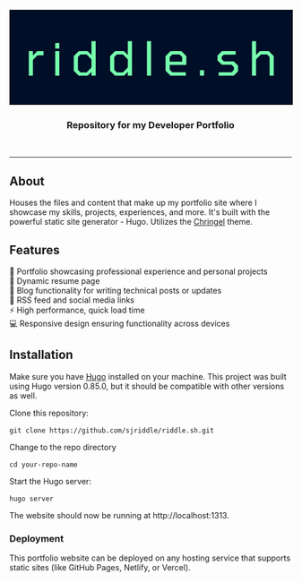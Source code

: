 <br />
<div align="center">
  <a href="https://riddle.sh">
    <img src="images/banner.png" alt="Logo" border="1px">
  </a>

  <h3 align="center">
  Repository for my Developer Portfolio
  </h3>
  <br />
</div>

***

## About
Houses the files and content that make up my portfolio site where I showcase my skills, projects, experiences, and more. It's built with the powerful static site generator - Hugo. Utilizes the [Chringel](https://github.com/chringel21/chringel-hugo-theme) theme.  
  
## Features

💼 Portfolio showcasing professional experience and personal projects  
🎨 Dynamic resume page  
📝 Blog functionality for writing technical posts or updates  
🤝 RSS feed and social media links  
⚡️ High performance, quick load time  
💻 Responsive design ensuring functionality across devices  


## Installation
Make sure you have [Hugo](https://gohugo.io/) installed on your machine. This project was built using Hugo version 0.85.0, but it should be compatible with other versions as well.

Clone this repository:
```
git clone https://github.com/sjriddle/riddle.sh.git
```

Change to the repo directory
```
cd your-repo-name
```

Start the Hugo server:

```
hugo server
```

The website should now be running at http://localhost:1313.

### Deployment
This portfolio website can be deployed on any hosting service that supports static sites (like GitHub Pages, Netlify, or Vercel).